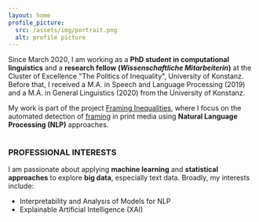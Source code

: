 ```yaml
---
layout: home
profile_picture:
  src: /assets/img/portrait.png
  alt: profile picture
---
```

<p>
Since March 2020, I am working as a <b>PhD student in computational linguistics</b> and a <b>research fellow (<i>Wissenschaftliche Mitarbeiterin</i>)</b> at the Cluster of Excellence "The Politics of Inequality", 
University of Konstanz. Before that, I received a M.A. in Speech and Language Processing (2019) and a M.A.
in General Linguistics (2020) from the University of Konstanz.
</p>
<p style="margin-bottom:1cm;">
My work is part of the project <a href="https://www.exc.uni-konstanz.de/en/inequality/research/projects/framing-inequalities/" target="_blank" rel="noopener noreferrer">Framing Inequalities</a>, 
where I focus on the automated detection of <a href="https://en.wikipedia.org/wiki/Framing_(social_sciences)" target="_blank" rel="noopener noreferrer">framing</a> in print media using <b>Natural Language Processing (NLP)</b> approaches.
</p>

<h3>PROFESSIONAL INTERESTS</h3>
<p>I am passionate about applying <b>machine learning</b> and <b>statistical approaches</b> to explore <b>big data</b>, especially text data. Broadly, my interests include:</p>
<ul>
  <li>Interpretability and Analysis of Models for NLP</li>
  <li>Explainable Artificial Intelligence (XAI)</li>
</ul>

